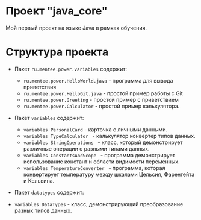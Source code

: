 # Проект "java_core"

Мой первый проект на языке Java в рамках обучения.


#
# Структура проекта

- Пакет `ru.mentee.power.variables` содержит:
    - `ru.mentee.power.HelloWorld.java` - программа для вывода приветствия
    - `ru.mentee.power.HelloGit.java` - простой пример работы с Git
    - `ru.mentee.power.Greeting` - простой пример с приветствием
    - `ru.mentee.power.Calculator` - простой пример калькулятора.
  
- Пакет `variables` содержит:
  - `variables PersonalCard` - карточка с личными данными.
  - `variables TypeCalculator ` - калькулятор конвертер типов данных.
  - `variables StringOperations ` - класс, который демонстрирует различные операции с разными типами данных.
  - `variables ConstantsAndScope ` - программа демонстрирует использование констант и области видимости переменных.
  - `variables TemperatureConverter ` - программа, которая конвертирует температуру между шкалами Цельсия, Фаренгейта и Кельвина.

 - Пакет `datatypes` содержит:
 - `variables DataTypes` - класс, демонстрирующий преобразование разных типов данных.
  
